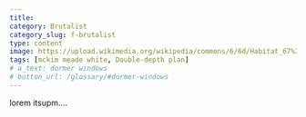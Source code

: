 ```yaml
---
title: 
category: Brutalist
category_slug: f-brutalist
type: content
image: https://upload.wikimedia.org/wikipedia/commons/6/6d/Habitat_67%2C_southwest_view.jpg
tags: [mckim meade white, Double-depth plan]
# a_text: dormer windows
# button_url: /glossary/#dormer-windows
---
```


lorem itsupm....
